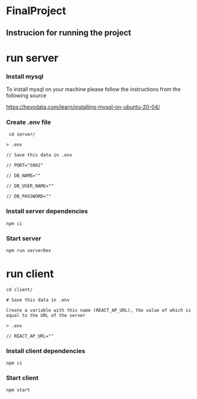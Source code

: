 # FinalProject

## Instrucion for running the project

<!-- SERVER RUN -->
# run server

### Install mysql

To install mysql on your machine please follow the instructions from the following source

https://hevodata.com/learn/installing-mysql-on-ubuntu-20-04/ 

### Create .env file
```
 cd server/  

> .env

// Save this data in .env  

// PORT="5002"

// DB_NAME=""

// DB_USER_NAME=""

// DB_PASSWORD=""
```

### Install server dependencies

```
npm ci
```
### Start server
```
npm run serverDev
```

<!-- CLIENT RUN -->
# run client
```
cd client/

# Save this data in .env

Create a variable with this name (REACT_AP_URL), the value of which is equal to the URL of the server

> .env

// REACT_AP_URL=""

```

### Install client dependencies

```
npm ci 
```

### Start client

```
npm start
```

